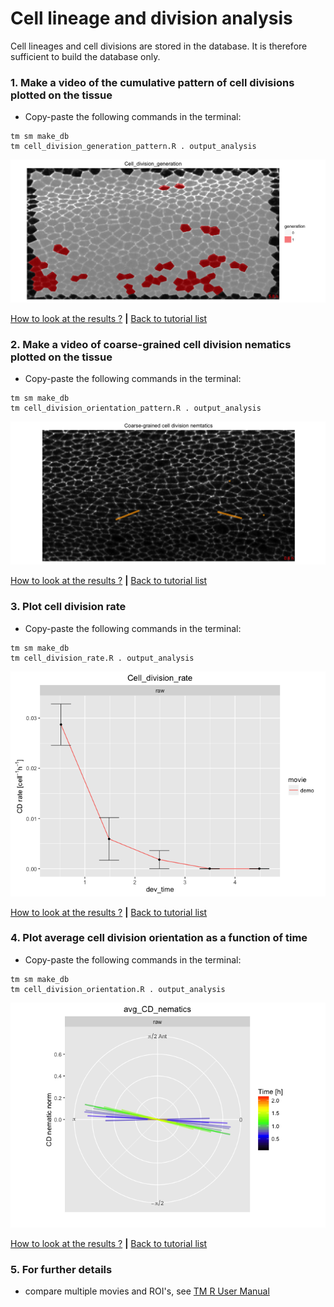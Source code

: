 
# Cell lineage and division analysis

Cell lineages and cell divisions are stored in the database. It is therefore sufficient to build the database only.


### 1. Make a video of the cumulative pattern of cell divisions plotted on the tissue

* Copy-paste the following commands in the terminal:

```
tm sm make_db 
tm cell_division_generation_pattern.R . output_analysis
```

![](cell_lineage_and_divisions_files/figure-html/cumulative_cell_division_pattern-1.png)

[How to look at the results ?](../tm_qs_example_data.md#4-look-at-the-results) **|** 
[Back to tutorial list](../tm_qs_example_data.md#3-select-the-analysis-you-are-interested-in)

### 2. Make a video of coarse-grained cell division nematics plotted on the tissue

* Copy-paste the following commands in the terminal:

```
tm sm make_db 
tm cell_division_orientation_pattern.R . output_analysis
```

![](cell_lineage_and_divisions_files/figure-html/cell_division_nematic_pattern-1.png)

[How to look at the results ?](../tm_qs_example_data.md#4-look-at-the-results) **|** 
[Back to tutorial list](../tm_qs_example_data.md#3-select-the-analysis-you-are-interested-in)


### 3. Plot cell division rate
* Copy-paste the following commands in the terminal:

```
tm sm make_db 
tm cell_division_rate.R . output_analysis
```

![](cell_lineage_and_divisions_files/figure-html/cell_division_rate-1.png)

[How to look at the results ?](../tm_qs_example_data.md#4-look-at-the-results) **|** 
[Back to tutorial list](../tm_qs_example_data.md#3-select-the-analysis-you-are-interested-in)

### 4. Plot average cell division orientation as a function of time
* Copy-paste the following commands in the terminal:

```
tm sm make_db 
tm cell_division_orientation.R . output_analysis
```

![](cell_lineage_and_divisions_files/figure-html/cell_division_orientation-1.png)

[How to look at the results ?](../tm_qs_example_data.md#4-look-at-the-results) **|** 
[Back to tutorial list](../tm_qs_example_data.md#3-select-the-analysis-you-are-interested-in)

### 5. For further details

* compare multiple movies and ROI's, see [TM R User Manual](https://mpicbg-scicomp.github.io/tissue_miner/tm_tutorial/R-tutorial.html#comparing-averaged-quantities-between-movies-and-rois)
